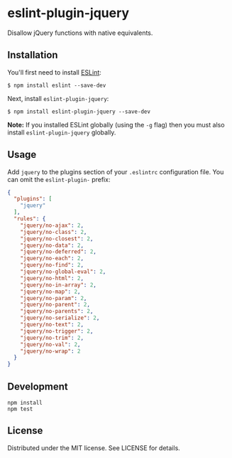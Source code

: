 # eslint-plugin-jquery

Disallow jQuery functions with native equivalents.

## Installation

You'll first need to install [ESLint](http://eslint.org):

```
$ npm install eslint --save-dev
```

Next, install `eslint-plugin-jquery`:

```
$ npm install eslint-plugin-jquery --save-dev
```

**Note:** If you installed ESLint globally (using the `-g` flag) then you must also install `eslint-plugin-jquery` globally.

## Usage

Add `jquery` to the plugins section of your `.eslintrc` configuration file. You can omit the `eslint-plugin-` prefix:

```json
{
  "plugins": [
    "jquery"
  ],
  "rules": {
    "jquery/no-ajax": 2,
    "jquery/no-class": 2,
    "jquery/no-closest": 2,
    "jquery/no-data": 2,
    "jquery/no-deferred": 2,
    "jquery/no-each": 2,
    "jquery/no-find": 2,
    "jquery/no-global-eval": 2,
    "jquery/no-html": 2,
    "jquery/no-in-array": 2,
    "jquery/no-map": 2,
    "jquery/no-param": 2,
    "jquery/no-parent": 2,
    "jquery/no-parents": 2,
    "jquery/no-serialize": 2,
    "jquery/no-text": 2,
    "jquery/no-trigger": 2,
    "jquery/no-trim": 2,
    "jquery/no-val": 2,
    "jquery/no-wrap": 2
  }
}
```

## Development

```
npm install
npm test
```

## License

Distributed under the MIT license. See LICENSE for details.
